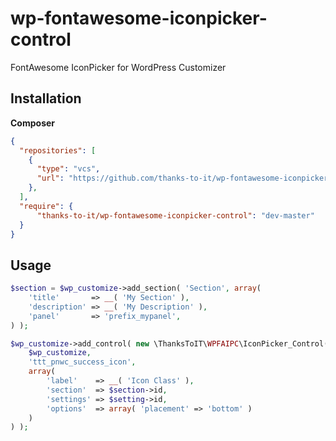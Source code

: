 # wp-fontawesome-iconpicker-control
FontAwesome IconPicker for WordPress Customizer

## Installation
**Composer**
```json
{ 
  "repositories": [    
    {
      "type": "vcs",
      "url": "https://github.com/thanks-to-it/wp-fontawesome-iconpicker-control"
    },
  ],
  "require": {
      "thanks-to-it/wp-fontawesome-iconpicker-control": "dev-master"
  }
}
```

## Usage
```php
$section = $wp_customize->add_section( 'Section', array(
	'title'       => __( 'My Section' ),
	'description' => __( 'My Description' ),	
	'panel'       => 'prefix_mypanel',
) );

$wp_customize->add_control( new \ThanksToIT\WPFAIPC\IconPicker_Control(
	$wp_customize,
	'ttt_pnwc_success_icon',
	array(
		'label'    => __( 'Icon Class' ),
		'section'  => $section->id,
		'settings' => $setting->id,
		'options'  => array( 'placement' => 'bottom' )
	)
) );
```
